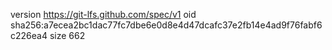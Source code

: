 version https://git-lfs.github.com/spec/v1
oid sha256:a7ecea2bc1dac77fc7dbe6e0d8e4d47dcafc37e2fb14e4ad9f76fabf6c226ea4
size 662
